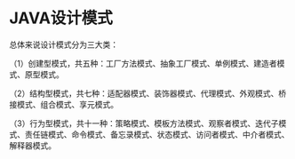 # JAVA设计模式

总体来说设计模式分为三大类：

（1）创建型模式，共五种：工厂方法模式、抽象工厂模式、单例模式、建造者模式、原型模式。

（2）结构型模式，共七种：适配器模式、装饰器模式、代理模式、外观模式、桥接模式、组合模式、享元模式。

（3）行为型模式，共十一种：策略模式、模板方法模式、观察者模式、迭代子模式、责任链模式、命令模式、备忘录模式、状态模式、访问者模式、中介者模式、解释器模式。
